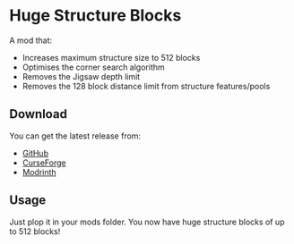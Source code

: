 # Huge Structure Blocks

A mod that:
- Increases maximum structure size to 512 blocks
- Optimises the corner search algorithm
- Removes the Jigsaw depth limit
- Removes the 128 block distance limit from structure features/pools

## Download
You can get the latest release from:
- [GitHub](https://github.com/SamB440/huge-structure-blocks/releases)
- [CurseForge](https://legacy.curseforge.com/minecraft/mc-mods/huge-structure-blocks)
- [Modrinth](TBA)

## Usage

Just plop it in your mods folder. You now have huge structure blocks of up to 512 blocks!


